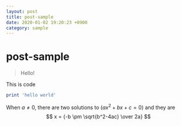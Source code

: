 ```yaml
---
layout: post
title: post-sample
date: 2020-01-02 19:20:23 +0900
category: sample
---
```

# post-sample
> Hello!

This is code
```ruby
print 'hello world'
```

When $a \ne 0$, there are two solutions to $(ax^2 + bx + c = 0)$ and they are 
$$ x = {-b \pm \sqrt{b^2-4ac} \over 2a} $$
